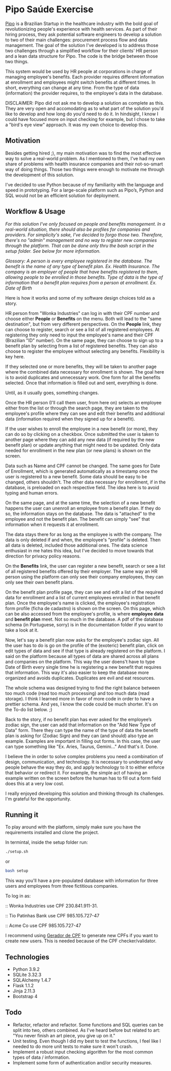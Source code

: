 # Pipo Saúde Exercise

[Pipo](https://www.piposaude.com.br/) is a Brazilian Startup in the healthcare industry with the bold goal of revolutionizing people's experience with health services. As part of their hiring process, they ask potential software engineers to develop a solution to two of their main challenges: procurement process flow and data management. The goal of the solution I've developed is to address those two challenges through a simplified workflow for their clients' HR person and a lean data structure for Pipo. The code is the bridge between those two things.

This system would be used by HR people at corporations in charge of managing employee's benefits. Each provider requires different information at enrollment and employees might switch benefits at different times. In short, everything can change at any time. From the type of data (information) the provider requires, to the employee's data in the database.

DISCLAIMER: Pipo did not ask me to develop a solution as complete as this. They are very open and accomodating as to what part of the solution you'd like to develop and how long do you'd need to do it. In hindsight, I know I could have focused more on input checking for example, but I chose to take a "bird's eye view" approach. It was my own choice to develop this. 


## Motivation

Besides getting hired ;), my main motivation was to find the most effective way to solve a real-world problem. As I mentioned to them, I've had my own share of problems with health insurance companies and their not-so-smart way of doing things. Those two things were enough to motivate me through the development of this solution. 

I've decided to use Python because of my familiarity with the language and speed in prototyping. For a large-scale platform such as Pipo’s, Python and SQL would not be an efficient solution for deployment. 


## Workflow & Usage

*For this solution I've only focused on people and benefits management. In a real-world situation, there should also be profiles for companies and providers. For simplicity's sake, I've decided to forgo those two. Therefore, there's no "admin" management and no way to register new companies through the platform. That can be done only thru the bash script in the setup folder. See below for more information.*

*Glossary:
A person is every employee registered in the database. 
The benefit is the name of any type of benefit plan. Ex. Health Insurance.
The company is an employer of people that have benefits registered to them, allowing people to be enrolled in those benefits.
Type of data is the type of information that a benefit plan requires from a person at enrollment. Ex. Date of Birth*

Here is how it works and some of my software design choices told as a story. 

HR person from "Wonka Industries" can log in with their CPF number and choose either **People** or **Benefits** on the menu. Both will lead to the "same destination", but from very different perspectives. On the **People** link, they can choose to register, search or see a list of all registered employees. At registering they only need to input the employee's name and their CPF (Brazilian "ID" number). On the same page, they can choose to sign up to a benefit plan by selecting from a list of registered benefits. They can also choose to register the employee without selecting any benefits. Flexibility is key here. 

If they selected one or more benefits, they will be taken to another page where the combined data necessary for enrollment is shown. The goal here is to avoid duplicates and unnecessary work. One form for all the benefits selected. Once that information is filled out and sent, everything is done. 

Until, as it usually goes, something changes.

Once the HR person (I'll call them user, from here on) selects an employee either from the list or through the search page, they are taken to the employee's profile where they can see and edit their benefits and additional data (information required when they signed up for a benefit). 

If the user wishes to enroll the employee in a new benefit (or more), they can do so by clicking on a checkbox. Once submitted the user is taken to another page where they can add any new data (if required by the new benefit plan) or update anything that might need to be updated. Only data needed for enrollment in the new plan (or new plans) is shown on the screen. 

Data such as Name and CPF cannot be changed. The same goes for Date of Enrollment, which is generated automatically as a timestamp once the user is registered to a new benefit. Some data should be easy to be changed, others shouldn't. The other data necessary for enrollment, if in the database, is preloaded on each respective field. The idea here is to avoid typing and human errors. 

On the same page, and at the same time, the selection of a new benefit happens the user can unenroll an employee from a benefit plan. If they do so, the information stays on the database. The data is "attached" to the employee and not the benefit plan. The benefit can simply "see" that information when it requests it at enrollment. 

The data stays there for as long as the employee is with the company. The data is only deleted if and when, the employee's "profile" is deleted. Then all data is deleted, included those additional ones. The data science enthusiast in me hates this idea, but I've decided to move towards that direction for privacy policy reasons. 

On the **Benefits** link, the user can register a new benefit, search or see a list of all registered benefits offered by their employer. The same way an HR person using the platform can only see their company employees, they can only see their own benefit plans. 

On the benefit plan profile page, they can see and edit a list of the required data for enrollment and a list of current employees enrolled in that benefit plan. Once the employee's name is clicked, the employee's registration form profile (ficha de cadastro) is shown on the screen. On this page, which can be also accessed from the employee's profile, is where **employee data** and **benefit plan** meet. Not so much in the database. A pdf of the database schema (in Portuguese, sorry) is in the documentation folder if you want to take a look at it. 

Now, let's say a benefit plan now asks for the employee's zodiac sign. All the user has to do is go on the profile of the (exoteric) benefit plan, click on edit types of data and see if that type is already registered on the platform. I said on the platform because all types of data are shared across all plans and companies on the platform. This way the user doens't have to type Date of Birth every single time he is registering a new benefit that requires that information. This way it's also easier to keep the database more organized and avoids duplicates. Duplicates are evil and eat resources. 

The whole schema was designed trying to find the right balance between too much code (read too much processing) and too much data (read storage). I think I learned more in favor of more code in order to have a prettier schema. And yes, I know the code could be much shorter. It's on the To-do list below. ;)

Back to the story, if no benefit plan has ever asked for the employee’s zodiac sign, the user can add that information on the "Add New Type of Data" form. There they can type the name of the type of data the benefit plan is asking for (Zodiac Sign) and they can (and should) also type an example. Examples are important in filling out forms. In this case, the user can type something like "Ex. Aries, Taurus, Gemini..." And that's it. Done. 

I believe the in order to solve complex problems you need a combination of design, communication, and technology. It is necessary to understand why people behave the way they do, and apply technology to it to either enforce that behavior or redirect it. For example, the simple act of having an example written on the screen before the human has to fill out a form field does this at a very low cost. 

I really enjoyed developing this solution and thinking through its challenges. I'm grateful for the opportunity. 
 

## Running it

To play around with the platform, simply make sure you have the requirements installed and clone the project.

In termintal, inside the setup folder run:
```bash
./setup.sh
```
or
```bash
bash setup
```

This way you'll have a pre-populated database with information for three users and employees from three fictitious companies.

To log in as:

:: Wonka Industries use CPF 230.841.911-31.

:: Tio Patinhas Bank use CPF 985.105.727-47

:: Acme Co use CPF 985.105.727-47

I recommend using [Gerador de CPF](https://www.geradorcpf.com/) to generate new CPFs if you want to create new users. This is needed because of the CPF checker/validator. 


## Technologies

  - Python 3.9.2
  - SQLite 3.32.3
  - SQLAlchemy 1.4.7
  - Flask 1.1.2
  - Jinja 2.11.3
  - Bootstrap 4

 
## Todo
  
  - Refactor, refactor and refactor. Some functions and SQL queries can be split into two, others combined. As I've heard before but related to art: "You never finish an art piece, you give up on it." 
  - Unit testing. Even though I did my best to test the functions, I feel like I needed to do more unit tests to make sure it won't crash. 
  - Implement a robust input checking algorithm for the most common types of data / information. 
  - Implement some form of authentication and/or security measures.




